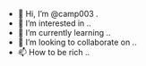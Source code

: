 - 👋 Hi, I’m @camp003 .
- 👀 I’m interested in ..
- 🌱 I’m currently learning ..
- 💞️ I’m looking to collaborate on ..
- 📫 How to be rich ..

<!---
camp003/camp003 is a ✨ special ✨ repository because its `README.md` (this file) appears on your GitHub profile.
You can click the Preview link to take a look at your changes.
--->

